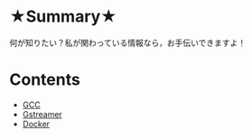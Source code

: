 # ★Summary★
何が知りたい？私が関わっている情報なら，お手伝いできますよ！

# Contents
- [GCC](./GCC.md)
- [Gstreamer](./Gstreamer.md)
- [Docker](./DockerUsage.md)